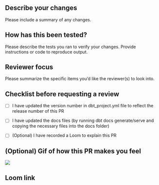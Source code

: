 ## Describe your changes
Please include a summary of any changes.


## How has this been tested?
Please describe the tests you ran to verify your changes.  Provide instructions or code to reproduce output.


## Reviewer focus
Please summarize the specific items you’d like the reviewer(s) to look into.


## Checklist before requesting a review
- [ ]  I have updated the version number in dbt_project.yml file to reflect the release number of this PR
- [ ]  I have updated the docs files (by running dbt docs generate/serve and copying the necessary files into the docs folder)
- [ ]  (Optional) I have recorded a Loom to explain this PR


## (Optional) Gif of how this PR makes you feel
![](url)


## Loom link
